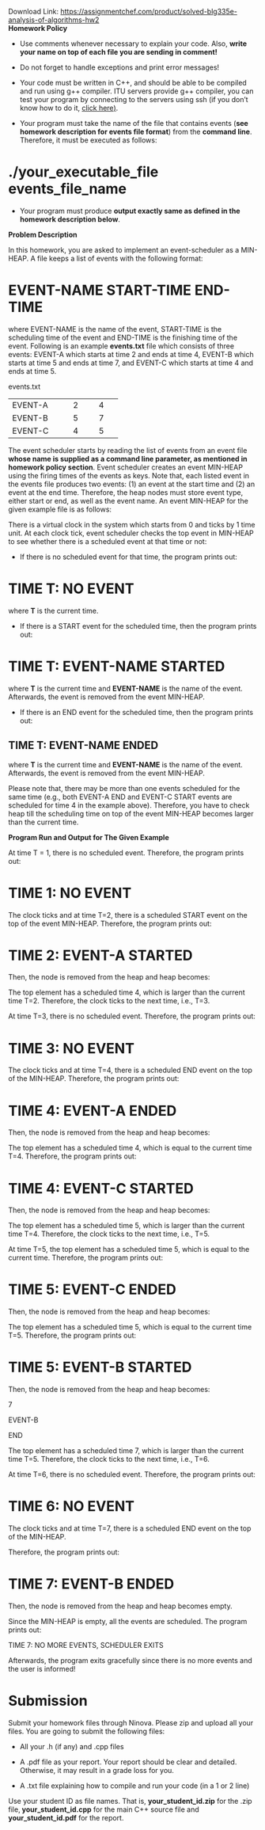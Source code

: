 Download Link: https://assignmentchef.com/product/solved-blg335e-analysis-of-algorithms-hw2
<br>
<strong>Homework Policy </strong>

<ul>

 <li>Use comments whenever necessary to explain your code. Also, <strong>write your name on top of each file you are sending in comment!</strong></li>

</ul>




<ul>

 <li>Do not forget to handle exceptions and print error messages!</li>

</ul>




<ul>

 <li>Your code must be written in C++, and should be able to be compiled and run using g++ compiler. ITU servers provide g++ compiler, you can test your program by connecting to the servers using ssh (if you don’t know how to do it, <a href="http://www.eskibidb.itu.edu.tr/?d=165">click here</a><a href="http://www.eskibidb.itu.edu.tr/?d=165">)</a>.</li>

</ul>




<ul>

 <li>Your program must take the name of the file that contains events (<strong>see homework description for events file format</strong>) from the <strong>command line</strong>. Therefore, it must be executed as follows:</li>

</ul>




<h1><strong>./your_executable_file  events_file_name </strong></h1>

<strong> </strong>

<ul>

 <li>Your program must produce <strong>output exactly same as defined in the homework description below</strong>. <strong> </strong></li>

</ul>

<strong> </strong>




<strong>Problem Description </strong>

<strong> </strong>

In this homework, you are asked to implement an event-scheduler as a MIN-HEAP. A file keeps a list of events with the following format:




<h1>EVENT-NAME START-TIME END-TIME</h1>




where EVENT-NAME is the name of the event, START-TIME is the scheduling time of the event and END-TIME is the finishing time of the event. Following is an example <strong>events.txt</strong> file which consists of three events: EVENT-A which starts at time 2 and ends at time 4, EVENT-B which starts at time 5 and ends at time 7, and EVENT-C which starts at time 4 and ends at time 5.

events.txt

<table width="174">

 <tbody>

  <tr>

   <td width="107">EVENT-A</td>

   <td width="36">2</td>

   <td width="31">4</td>

  </tr>

  <tr>

   <td width="107">EVENT-B</td>

   <td width="36">5</td>

   <td width="31">7</td>

  </tr>

  <tr>

   <td width="107">EVENT-C</td>

   <td width="36">4</td>

   <td width="31">5</td>

  </tr>

 </tbody>

</table>

The event scheduler starts by reading the list of events from an event file <strong>whose name is supplied as a command line parameter, as mentioned in homework policy section</strong>. Event scheduler creates an event MIN-HEAP using the firing times of the events as keys. Note that, each listed event in the events file produces two events: (1) an event at the start time and (2) an event at the end time. Therefore, the heap nodes must store event type, either start or end, as well as the event name. An event MIN-HEAP for the given example file is as follows:







There is a virtual clock in the system which starts from 0 and ticks by 1 time unit. At each clock tick, event scheduler checks the top event in MIN-HEAP to see whether there is a scheduled event at that time or not:




<ul>

 <li>If there is no scheduled event for that time, the program prints out:</li>

</ul>




<h1>TIME <strong>T</strong>: NO EVENT</h1>

where <strong>T</strong> is the current time.




<ul>

 <li>If there is a START event for the scheduled time, then the program prints out:</li>

</ul>




<h1>TIME <strong>T</strong>: <strong>EVENT-NAME</strong> STARTED</h1>

where <strong>T</strong> is the current time and <strong>EVENT-NAME</strong> is the name of the event. Afterwards, the event is removed from the event MIN-HEAP.




<ul>

 <li>If there is an END event for the scheduled time, then the program prints out:</li>

</ul>




<h2>TIME T: EVENT-NAME ENDED</h2>




where <strong>T</strong> is the current time and <strong>EVENT-NAME</strong> is the name of the event. Afterwards, the event is removed from the event MIN-HEAP.




Please note that, there may be more than one events scheduled for the same time (e.g., both EVENT-A END and EVENT-C START events are scheduled for time 4 in the example above). Therefore, you have to check heap till the scheduling time on top of the event MIN-HEAP becomes larger than the current time.







<strong>Program Run and Output for The Given Example</strong>




At time T = 1, there is no scheduled event. Therefore, the program prints out:




<h1>TIME 1: NO EVENT</h1>




The clock ticks and at time T=2, there is a scheduled START event on the top of the event MIN-HEAP. Therefore, the program prints out:




<h1>TIME 2: EVENT-A STARTED</h1>




Then, the node is removed from the heap and heap becomes:




The top element has a scheduled time 4, which is larger than the current time T=2. Therefore, the clock ticks to the next time, i.e., T=3.




At time T=3, there is no scheduled event. Therefore, the program prints out:




<h1>TIME 3: NO EVENT</h1>




The clock ticks and at time T=4, there is a scheduled END event on the top of the MIN-HEAP. Therefore, the program prints out:




<h1>TIME 4: EVENT-A ENDED</h1>




Then, the node is removed from the heap and heap becomes:







The top element has a scheduled time 4, which is equal to the current time T=4. Therefore, the program prints out:

<h1>TIME 4: EVENT-C STARTED</h1>




Then, the node is removed from the heap and heap becomes:




The top element has a scheduled time 5, which is larger than the current time T=4. Therefore, the clock ticks to the next time, i.e., T=5.




At time T=5, the top element has a scheduled time 5, which is equal to the current time. Therefore, the program prints out:




<h1>TIME 5: EVENT-C ENDED</h1>




Then, the node is removed from the heap and heap becomes:







The top element has a scheduled time 5, which is equal to the current time T=5. Therefore, the program prints out:

<h1>TIME 5: EVENT-B STARTED</h1>




Then, the node is removed from the heap and heap becomes:




7

EVENT-B

END




The top element has a scheduled time 7, which is larger than the current time T=5. Therefore, the clock ticks to the next time, i.e., T=6.




At time T=6, there is no scheduled event. Therefore, the program prints out:




<h1>TIME 6: NO EVENT</h1>




The clock ticks and at time T=7, there is a scheduled END event on the top of the MIN-HEAP.

Therefore, the program prints out:




<h1>TIME 7: EVENT-B ENDED</h1>




Then, the node is removed from the heap and heap becomes empty.




Since the MIN-HEAP is empty, all the events are scheduled. The program prints out:




TIME 7: NO MORE EVENTS, SCHEDULER EXITS




Afterwards, the program exits gracefully since there is no more events and the user is informed!

























<h1><strong>Submission </strong></h1>

<strong> </strong>

Submit your homework files through Ninova. Please zip and upload all your files. You are going to submit the following files:




<ul>

 <li>All your .h (if any) and .cpp files</li>

</ul>




<ul>

 <li>A .pdf file as your report. Your report should be clear and detailed. Otherwise, it may result in a grade loss for you.</li>

</ul>




<ul>

 <li>A .txt file explaining how to compile and run your code (in a 1 or 2 line)</li>

</ul>




Use your student ID as file names. That is, <strong>your_student_id.zip</strong> for the .zip file,<strong> your_student_id.cpp</strong> for the main C++ source file and <strong>your_student_id.pdf</strong> for the report.